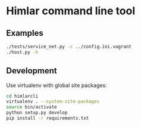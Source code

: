 # Himlar command line tool

## Examples

```bash
./tests/service_net.py -c ../config.ini.vagrant
./host.py -h
```

## Development

Use virtualenv with global site packages:

```bash
cd himlarcli
virtualenv . --system-site-packages
source bin/activate
python setup.py develop
pip install -r requirements.txt
```

